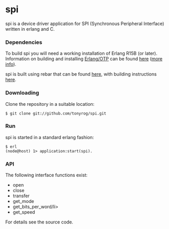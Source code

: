 spi
===========

spi is a device driver application for SPI (Synchronous Peripheral Interface) written in erlang and C.

### Dependencies

To build spi you will need a working installation of Erlang R15B (or
later).<br/>
Information on building and installing [Erlang/OTP](http://www.erlang.org)
can be found [here](https://github.com/erlang/otp/wiki/Installation)
([more info](https://github.com/erlang/otp/blob/master/INSTALL.md)).

spi is built using rebar that can be found [here](https://github.com/basho/rebar), with building instructions [here](https://github.com/basho/rebar/wiki/Building-rebar).

### Downloading

Clone the repository in a suitable location:

```
$ git clone git://github.com/tonyrog/spi.git
```
### Run

spi is started in a standard erlang fashion:

```
$ erl
(node@host) 1> application:start(spi).
```

### API

The following interface functions exist:
<ul>
<li>open</li>
<li>close</li>
<li>transfer</li>
<li>get_mode</li>
<li>get_bits_per_word/li>
<li>get_speed</li>
</ul>

For details see the source code.
